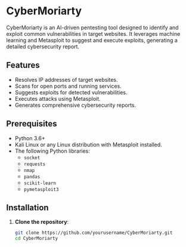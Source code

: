 # CyberMoriarty

CyberMoriarty is an AI-driven pentesting tool designed to identify and exploit common vulnerabilities in target websites. It leverages machine learning and Metasploit to suggest and execute exploits, generating a detailed cybersecurity report.

## Features

- Resolves IP addresses of target websites.
- Scans for open ports and running services.
- Suggests exploits for detected vulnerabilities.
- Executes attacks using Metasploit.
- Generates comprehensive cybersecurity reports.

## Prerequisites

- Python 3.6+
- Kali Linux or any Linux distribution with Metasploit installed.
- The following Python libraries:
  - `socket`
  - `requests`
  - `nmap`
  - `pandas`
  - `scikit-learn`
  - `pymetasploit3`

## Installation

1. **Clone the repository**:
   ```bash
   git clone https://github.com/yourusername/CyberMoriarty.git
   cd CyberMoriarty
